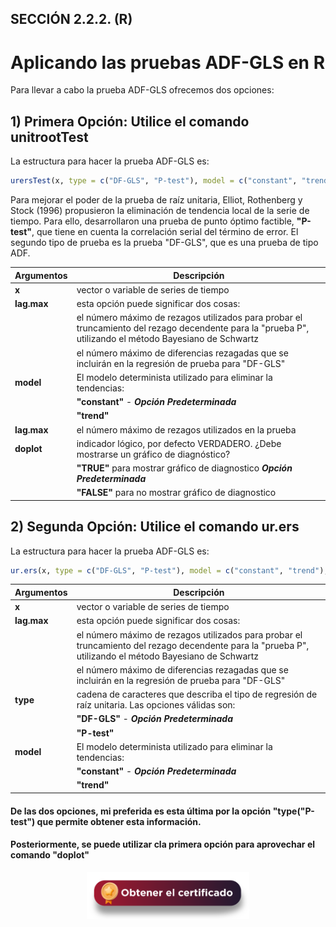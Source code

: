 ## SECCIÓN 2.2.2. (R)
# Aplicando las pruebas ADF-GLS en R

Para llevar a cabo la prueba ADF-GLS ofrecemos dos opciones:

## 1) **Primera Opción:** Utilice el comando **unitrootTest**
La estructura para hacer la prueba ADF-GLS es:
``` r
urersTest(x, type = c("DF-GLS", "P-test"), model = c("constant", "trend"), lag.max = 4, doplot = TRUE)
```

Para mejorar el poder de la prueba de raíz unitaria, Elliot, Rothenberg y Stock (1996) propusieron la eliminación de tendencia local de la serie de tiempo.  Para ello, desarrollaron una prueba de punto óptimo factible, **"P-test"**, que tiene en cuenta la correlación serial del término de error. El segundo tipo de prueba es la prueba "DF-GLS", que es una prueba de tipo ADF.

| **Argumentos**          | **Descripción**                                                                                                                                          | 
|-------------------------|----------------------------------------------------------------------------------------------------------------------------------------------------------|
| **x**                   | vector o variable de series de tiempo                                                                                                                    |
| **lag.max**             | esta opción puede significar dos cosas:                                                                                                                  |
|                         | el número máximo de rezagos utilizados para probar el truncamiento del rezago decendente para la "prueba P", utilizando el método Bayesiano de Schwartz  |   
|                         | el número máximo de diferencias rezagadas que se incluirán en la regresión de prueba para "DF-GLS"                                                       |
| **model**               | El modelo determinista utilizado para eliminar la tendencias:                                                                                            | 
|                         | **"constant"** - **_Opción Predeterminada_**                                                                                                             |
|                         | **"trend"**                                                                                                                                              |
| **lag.max**             | el número máximo de rezagos utilizados en la prueba                                                                                                      |
| **doplot**              | indicador lógico, por defecto VERDADERO. ¿Debe mostrarse un gráfico de diagnóstico?                                                                      | 
|                         | **"TRUE"** para mostrar gráfico de diagnostico **_Opción Predeterminada_**                                                                               |
|                         | **"FALSE"** para no mostrar gráfico de diagnostico                                                                                                       |

## 2) **Segunda Opción:** Utilice el comando **ur.ers**
La estructura para hacer la prueba ADF-GLS es:
``` r
ur.ers(x, type = c("DF-GLS", "P-test"), model = c("constant", "trend"),lag.max = 4)
```

| **Argumentos**          | **Descripción**                                                                                                                                          | 
|-------------------------|----------------------------------------------------------------------------------------------------------------------------------------------------------|
| **x**                   | vector o variable de series de tiempo                                                                                                                    |
| **lag.max**             | esta opción puede significar dos cosas:                                                                                                                  |
|                         | el número máximo de rezagos utilizados para probar el truncamiento del rezago decendente para la "prueba P", utilizando el método Bayesiano de Schwartz  |   
|                         | el número máximo de diferencias rezagadas que se incluirán en la regresión de prueba para "DF-GLS"                                                       |
| **type**                | cadena de caracteres que describa el tipo de regresión de raíz unitaria. Las opciones válidas son:                                                       |
|                         | **"DF-GLS"** - **_Opción Predeterminada_**                                                                                                               |
|                         | **"P-test"**                                                                                                                                             |
| **model**               | El modelo determinista utilizado para eliminar la tendencias:                                                                                            | 
|                         | **"constant"** - **_Opción Predeterminada_**                                                                                                             |
|                         | **"trend"**                                                                                                                                              |

#### De las dos opciones, mi preferida es esta última por la opción "type("P-test") que permite obtener esta información.
#### Posteriormente, se puede utilizar cla primera opción para aprovechar el comando "doplot"

<div align="center"><a href="https://enlace-academico.escuelaing.edu.co/psc/FORMULARIO/EMPLOYEE/SA/c/EC_LOCALIZACION_RE.LC_FRM_ADMEDCO_FL.GBL" target="_blank"><img src="https://github.com/alvaroperdomo/World-Econometrics/blob/main/.icons/IconCEHBotonCertificado.png" alt="World-Econometrics" width="260" border="0" /></a></div>

